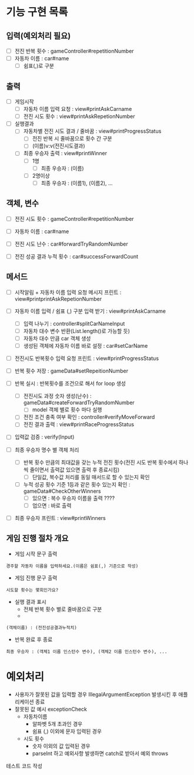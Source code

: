 # 기능 구현 목록

## 입력(예외처리 필요)
- [ ] 전진 반복 횟수 : gameController#repetitionNumber
- [ ] 자동차 이름 : car#name
  - [ ] 쉼표(,)로 구분

## 출력
- [ ] 게임시작
  - [ ] 자동차 이름 입력 요청 : view#printAskCarname
  - [ ] 전진 시도 횟수 : view#printAskRepetionNumber
- [ ] 실행결과
  - [ ] 자동차별 전진 시도 결과 / 줄바꿈 : view#printProgressStatus
    - [ ] 전진 반복 시 줄바꿈으로 횟수 간 구분
    - [ ] (이름)v:v(전진시도결과)
  - [ ] 최종 우승자 출력 : view#printWinner
    - [ ] 1명
      - [ ] 최종 우승자 : (이름)
    - [ ] 2명이상
      - [ ] 최종 우승자 : (이름1), (이름2), ...

## 객체, 변수
- [ ] 전진 시도 횟수 : gameController#repetitionNumber
- [ ] 자동차 이름 : car#name
- [ ] 전진 시도 난수 : car#forwardTryRandomNumber
- [ ] 전진 성공 결과 누적 횟수 : car#successForwardCount


## 메서드
- [ ] 시작알림 + 자동차 이름 입력 요청 메시지 프린트 : view#printprintAskRepetionNumber
- [ ] 자동차 이름 입력 / 쉼표 (,) 구분 입력 받기 : view#printAskCarname
  - [ ] 입력 나누기 : controller#splitCarNameInput
  - [ ] 자동차 대수 변수 반환(List.length()로 가능할 듯)
  - [ ] 자동차 대수 만큼 car 객체 생성
  - [ ] 생성된 객체에 자동차 이름 바로 설정 : car#setCarName
- [ ] 전진시도 반복횟수 입력 요청 프린트 : view#printProgressStatus
- [ ] 반복 횟수 저장 : gameData#setRepeitionNumber
- [ ] 반복 실시 : 반복횟수를 조건으로 해서 for loop 생성
  - [ ] 전진시도 과정 숫자 생성(난수) : gameData#createForwardTryRandomNumber
    - [ ] model 객체 별로 횟수 마다 실행
  - [ ] 전진 조건 충족 여부 확인 : controller#verifyMoveForward
  - [ ] 전진 결과 출력 : view#printRaceProgressStatus
- [ ] 입력값 검증 : verify(Input)

- [ ] 최종 우승자 명수 별 객체 처리
  - [ ] 반복 횟수 만큼의 최대값을 갖는 누적 전진 횟수(전진 시도 반복 횟수에서 하나씩 줄이면서 출력값 있으면 출력 후 종료시킴)
    - [ ] 단일값, 복수값 처리를 동일 매서드로 할 수 있는지 확인
  - [ ] 누적 성공 횟수 기준 1등과 같은 횟수 있는지 확인 : gameData#CheckOtherWinners
    - [ ] 있으면 : 복수 우승자 이름을 출력 ????
    - [ ] 업으면 : 바로 출력 
- [ ] 최종 우승자 프린트 : view#printWinners


## 게임 진행 절차 개요
- 게임 시작 문구 출력
```
경주할 자동차 이름을 입력하세요.(이름은 쉼표(,) 기준으로 작성)
```
- 게임 진행 문구 출력
```
시도할 횟수는 몇회인가요?
```
- 실행 결과 표시
  - 전체 반복 횟수 별로 줄바꿈으로 구분
  -
```
(객체이름) : (전진성공결과누적치)
```

- 반복 완료 후 종료
```
최종 우승자 : (객체1 이름 인스턴수 변수), (객체2 이름 인스턴수 변수), ...
```

# 예외처리
- 사용자가 잘못된 값을 입력할 경우 IllegalArgumentException 발생시킨 후 애플리케이션 종료
- 잘못된 값 예시 exceptionCheck
  - 자동차이름
    - 알파벳 5개 초과인 경우
    - 쉼표 (,) 이외에 문자 입력된 경우
  - 시도 횟수
    - 숫자 이외의 값 입력된 경우
    - parseInt 하고 예외사항 발생하면 catch로 받아서 예외 throws

테스트 코드 작성
